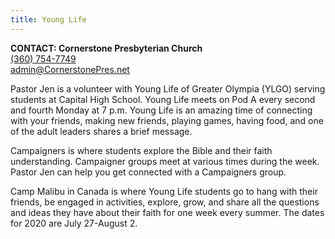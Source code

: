 ```yaml
---
title: Young Life
---
```

**CONTACT: Cornerstone Presbyterian Church**\
[(360) 754-7749](tel:360-754-7749)\
[admin@CornerstonePres.net](mailto:admin@cornerstonepres.net)

Pastor Jen is a volunteer with Young Life of Greater Olympia (YLGO) serving students at Capital High School. Young Life meets on Pod A every second and fourth Monday at 7 p.m. Young Life is an amazing time of connecting with your friends, making new friends, playing games, having food, and one of the adult leaders shares a brief message.

Campaigners is where students explore the Bible and their faith understanding. Campaigner groups meet at various times during the week. Pastor Jen can help you get connected with a Campaigners group. 

Camp Malibu in Canada is where Young Life students go to hang with their friends, be engaged in activities, explore, grow, and share all the questions and ideas they have about their faith for one week every summer. The dates for 2020 are July 27-August 2.
